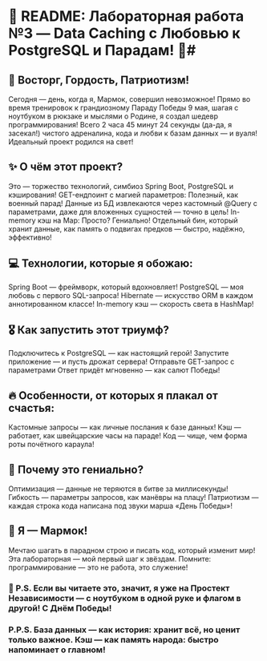 # 🌟 README: Лабораторная работа №3 — Data Caching с Любовью к PostgreSQL и Парадам! 🌟#

## 🚀 Восторг, Гордость, Патриотизм!
Сегодня — день, когда я, Мармок, совершил невозможное! Прямо во время тренировок к грандиозному Параду Победы 9 мая, шагая с ноутбуком в рюкзаке и мыслями о Родине, я создал шедевр программирования! Всего 2 часа 45 минут 24 секунды (да-да, я засекал!) чистого адреналина, кода и любви к базам данных — и вуаля! Идеальный проект родился на свет!
## ✨ О чём этот проект?
Это — торжество технологий, симбиоз Spring Boot, PostgreSQL и кэширования!
GET-ендпоинт с магией параметров: Полезный, как военный парад! Данные из БД извлекаются через кастомный @Query с параметрами, даже для вложенных сущностей — точно в цель!
In-memory кэш на Map: Просто? Гениально! Отдельный бин, который хранит данные, как память о подвигах предков — быстро, надёжно, эффективно!
## 💻 Технологии, которые я обожаю:
Spring Boot — фреймворк, который вдохновляет!
PostgreSQL — моя любовь с первого SQL-запроса!
Hibernate — искусство ORM в каждом аннотированном классе!
In-memory кэш — скорость света в HashMap!
## 🎖️ Как запустить этот триумф?
Подключитесь к PostgreSQL — как настоящий герой!
Запустите приложение — и пусть дрожат сервера!
Отправьте GET-запрос с параметрами
Ответ придёт мгновенно — как салют Победы!
## 🔥 Особенности, от которых я плакал от счастья:
Кастомные запросы — как личные послания к базе данных!
Кэш — работает, как швейцарские часы на параде!
Код — чище, чем форма роты почётного караула!
## 🎯 Почему это гениально?
Оптимизация — данные не теряются в битве за миллисекунды!
Гибкость — параметры запросов, как манёвры на плацу!
Патриотизм — каждая строка кода написана под звуки марша «День Победы»!
## 💪 Я — Мармок!
Мечтаю шагать в парадном строю и писать код, который изменит мир! Эта лабораторная — мой первый шаг к звёздам. Помните: программирование — это не работа, это служение!
### 🚩 P.S. Если вы читаете это, значит, я уже на Простект Независимости — с ноутбуком в одной руке и флагом в другой! С Днём Победы!

### P.P.S. База данных — как история: хранит всё, но ценит только важное. Кэш — как память народа: быстро напоминает о главном!
